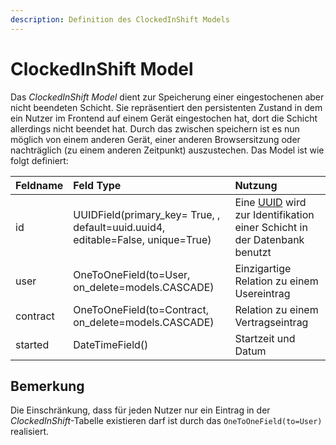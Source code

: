 ```yaml
---
description: Definition des ClockedInShift Models
---
```


# ClockedInShift Model

Das _ClockedInShift Model_ dient zur Speicherung einer eingestochenen aber nicht beendeten Schicht. Sie repräsentiert den
persistenten Zustand in dem ein Nutzer im Frontend auf einem Gerät eingestochen hat, dort die Schicht allerdings nicht beendet hat.
Durch das zwischen speichern ist es nun möglich von einem anderen Gerät, einer anderen Browsersitzung oder nachträglich
(zu einem anderen Zeitpunkt) auszustechen. Das Model ist wie folgt definiert:

| Feldname | Feld Type | Nutzung |
| :--- | :--- | :--- |
| id | UUIDField\(primary\_key= True, , default=uuid.uuid4, editable=False, unique=True\) | Eine [UUID](https://de.wikipedia.org/wiki/Universally_Unique_Identifier) wird zur Identifikation einer Schicht in der Datenbank benutzt |
| user | OneToOneField\(to=User, on_delete=models.CASCADE\) | Einzigartige Relation zu einem Usereintrag |
| contract | OneToOneField\(to=Contract, on_delete=models.CASCADE\) | Relation zu einem Vertragseintrag |
| started | DateTimeField\(\) | Startzeit und Datum |

## Bemerkung

Die Einschränkung, dass für jeden Nutzer nur ein Eintrag in der _ClockedInShift_-Tabelle existieren darf ist
durch das `OneToOneField(to=User)` realisiert.